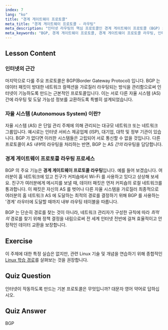 ```yaml
---
index: 7
lang: "ko"
title: "경계 게이트웨이 프로토콜"
meta_title: "경계 게이트웨이 프로토콜 - 라우팅"
meta_description: "인터넷 라우팅의 핵심 프로토콜인 경계 게이트웨이 프로토콜 (BGP) 의 기본 사항을 살펴보세요. BGP 가 자율 시스템 간의 통신을 어떻게 촉진하는지, 그리고 경계 게이트웨이 프로토콜 라우팅의 원리를 학습합니다."
meta_keywords: "BGP, 경계 게이트웨이 프로토콜, 경계 게이트웨이 프로토콜 라우팅, 인터넷 라우팅, 자율 시스템, 리눅스 네트워킹, BGP 튜토리얼, 네트워크 프로토콜"
---
```


## Lesson Content

### 인터넷의 근간

마지막으로 다룰 주요 프로토콜은 BGP(Border Gateway Protocol) 입니다. BGP 는 데이터 패킷이 방대한 네트워크 컬렉션을 가로질러 라우팅되는 방식을 관리함으로써 인터넷이 기능하도록 만드는 근본적인 프로토콜입니다. 이는 서로 다른 자율 시스템 (AS) 간에 라우팅 및 도달 가능성 정보를 교환하도록 특별히 설계되었습니다.

### 자율 시스템 (Autonomous System) 이란?

자율 시스템 (AS) 은 단일 관리 주체에 의해 관리되는 대규모 네트워크 또는 네트워크 그룹입니다. 예시로는 인터넷 서비스 제공업체 (ISP), 대기업, 대학 및 정부 기관이 있습니다. BGP 가 없다면 이러한 시스템들은 고립되어 서로 통신할 수 없을 것입니다. 다른 프로토콜이 AS *내부*의 라우팅을 처리하는 반면, BGP 는 AS *간의* 라우팅을 담당합니다.

### 경계 게이트웨이 프로토콜 라우팅 프로세스

BGP 의 주요 기능은 **경계 게이트웨이 프로토콜 라우팅**입니다. 예를 들어 보겠습니다. 여러분이 홈 네트워크에 있고 친구가 커피숍에서 Wi-Fi 를 사용하고 있다고 상상해 보세요. 친구가 여러분에게 메시지를 보낼 때, 데이터 패킷은 먼저 커피숍의 로컬 네트워크를 통과합니다. 이 패킷은 자신의 AS 를 벗어나 다른 자율 시스템을 가로질러 최종적으로 여러분의 홈 네트워크 AS 에 도달하는 최적의 경로를 결정하기 위해 BGP 를 사용하는 '경계' 라우터에 도달할 때까지 내부 라우팅 테이블을 따릅니다.

BGP 는 단순히 경로를 찾는 것이 아니라, 네트워크 관리자가 구성한 규칙에 따라 *최적의* 경로를 찾기 위해 정책 결정을 내림으로써 전 세계 인터넷 전반에 걸쳐 효율적이고 안정적인 데이터 교환을 보장합니다.

## Exercise

이 주제에 대한 특정 실습은 없지만, 관련 Linux 기술 및 개념을 연습하기 위해 종합적인 [Linux 학습 경로](https://labex.io/ko/learn/linux)를 살펴보는 것을 권장합니다.

## Quiz Question

인터넷이 작동하도록 만드는 기본 프로토콜은 무엇입니까? 대문자 영어 약어로 답하십시오.

## Quiz Answer

BGP
